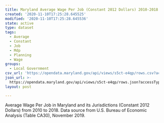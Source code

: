 ```yaml
---
title: Maryland Average Wage Per Job (Constant 2012 Dollars) 2010-2018
created: '2020-11-10T17:25:28.645525'
modified: '2020-11-10T17:25:28.645536'
state: active
type: dataset
tags:
  - Average
  - Constant
  - Job
  - Mdp
  - Planning
  - Wage
groups:
  - Local Government
csv_url: 'https://opendata.maryland.gov/api/views/s5ct-e4qp/rows.csv?accessType=DOWNLOAD'
json_url: >-
  https://opendata.maryland.gov/api/views/s5ct-e4qp/rows.json?accessType=DOWNLOAD
layout: post

---
```

Average Wage Per Job in Maryland and its Jurisdictions (Constant 2012 Dollars) from 2010 to 2018. Data source from U.S. Bureau of Economic Analysis (Table CA30), November 2019.
